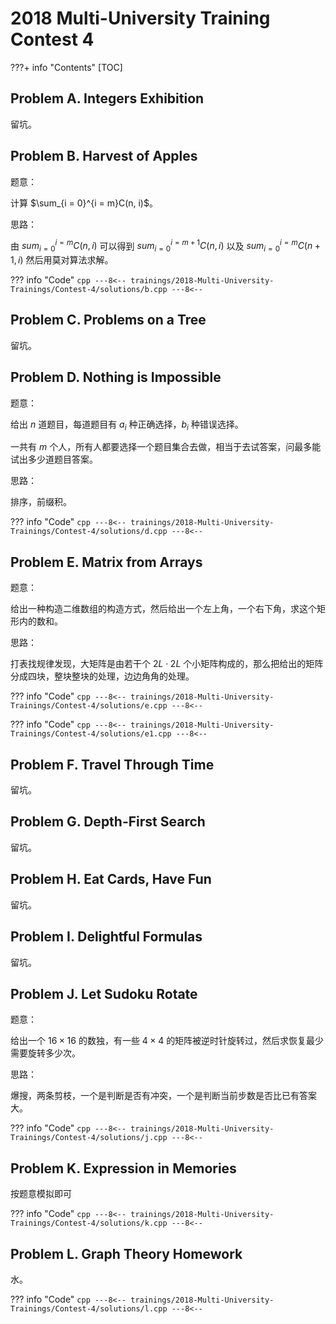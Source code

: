 # 2018 Multi-University Training Contest 4

???+ info "Contents"
    [TOC]

## Problem A. Integers Exhibition

留坑。

## Problem B. Harvest of Apples

题意：

计算 $\sum_{i = 0}^{i = m}C(n, i)$。

思路：

由 $sum_{i = 0}^{i = m}C(n,i)$ 可以得到 $sum_{i = 0}^{i = m + 1}C(n,i)$ 以及 $sum_{i = 0}^{i = m}C(n + 1,i)$ 然后用莫对算法求解。

??? info "Code"
    ```cpp
    ---8<--
    trainings/2018-Multi-University-Trainings/Contest-4/solutions/b.cpp
    ---8<--
    ```

## Problem C. Problems on a Tree

留坑。

## Problem D. Nothing is Impossible

题意：

给出 $n$ 道题目，每道题目有 $a_i$ 种正确选择，$b_i$ 种错误选择。

一共有 $m$ 个人，所有人都要选择一个题目集合去做，相当于去试答案，问最多能试出多少道题目答案。

思路：

排序，前缀积。

??? info "Code"
    ```cpp
    ---8<--
    trainings/2018-Multi-University-Trainings/Contest-4/solutions/d.cpp
    ---8<--
    ```

## Problem E. Matrix from Arrays

题意：

给出一种构造二维数组的构造方式，然后给出一个左上角，一个右下角，求这个矩形内的数和。

思路：

打表找规律发现，大矩阵是由若干个 $2L \cdot 2L$ 个小矩阵构成的，那么把给出的矩阵分成四块，整块整块的处理，边边角角的处理。

??? info "Code"
    ```cpp
    ---8<--
    trainings/2018-Multi-University-Trainings/Contest-4/solutions/e.cpp
    ---8<--
    ```

??? info "Code"
    ```cpp
    ---8<--
    trainings/2018-Multi-University-Trainings/Contest-4/solutions/e1.cpp
    ---8<--
    ```

## Problem F. Travel Through Time

留坑。

## Problem G. Depth-First Search

留坑。

## Problem H. Eat Cards, Have Fun

留坑。

## Problem I. Delightful Formulas

留坑。

## Problem J. Let Sudoku Rotate

题意：

给出一个 $16 \times 16$ 的数独，有一些 $4 \times 4$ 的矩阵被逆时针旋转过，然后求恢复最少需要旋转多少次。

思路：

爆搜，两条剪枝，一个是判断是否有冲突，一个是判断当前步数是否比已有答案大。

??? info "Code"
    ```cpp
    ---8<--
    trainings/2018-Multi-University-Trainings/Contest-4/solutions/j.cpp
    ---8<--
    ```

## Problem K. Expression in Memories

按题意模拟即可

??? info "Code"
    ```cpp
    ---8<--
    trainings/2018-Multi-University-Trainings/Contest-4/solutions/k.cpp
    ---8<--
    ```

## Problem L. Graph Theory Homework

水。

??? info "Code"
    ```cpp
    ---8<--
    trainings/2018-Multi-University-Trainings/Contest-4/solutions/l.cpp
    ---8<--
    ```
